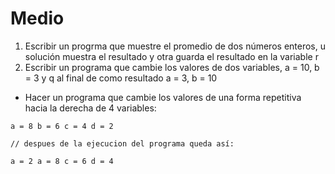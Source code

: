 # Medio
1. Escribir un progrma que muestre el promedio de dos números enteros, u solución muestra el resultado y otra guarda el resultado en la variable r
2. Escribir un programa que cambie los valores de dos variables, a = 10, b = 3 y q al final de como resultado a = 3, b = 10 

* Hacer un programa que cambie los valores de una forma repetitiva hacia la derecha de 4 variables: 

```
a = 8 b = 6 c = 4 d = 2

// despues de la ejecucion del programa queda así:

a = 2 a = 8 c = 6 d = 4 

```

